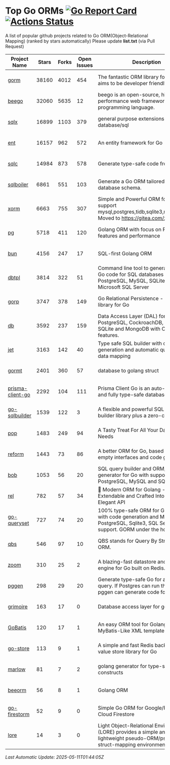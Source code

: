 # Top Go ORMs [![Go Report Card](https://goreportcard.com/badge/github.com/d-tsuji/awesome-go-orms)](https://goreportcard.com/report/github.com/d-tsuji/awesome-go-orms) [![Actions Status](https://github.com/d-tsuji/awesome-go-orms/workflows/CI/badge.svg)](https://github.com/d-tsuji/awesome-go-orms/actions)
A list of popular github projects related to Go ORM(Object-Relational Mapping) (ranked by stars automatically)
Please update **list.txt** (via Pull Request)

| Project Name | Stars | Forks | Open Issues | Description | Last Update |
| ------------ | ----- | ----- | ----------- | ----------- | ----------- |
| [gorm](https://github.com/go-gorm/gorm) | 38160 | 4012 | 454 | The fantastic ORM library for Golang, aims to be developer friendly | 2025-05-10 17:43:11 |
| [beego](https://github.com/beego/beego) | 32060 | 5635 | 12 | beego is an open-source, high-performance web framework for the Go programming language. | 2025-05-10 15:27:08 |
| [sqlx](https://github.com/jmoiron/sqlx) | 16899 | 1103 | 379 | general purpose extensions to golang's database/sql | 2025-05-10 17:58:17 |
| [ent](https://github.com/ent/ent) | 16157 | 962 | 572 | An entity framework for Go | 2025-05-10 17:49:12 |
| [sqlc](https://github.com/sqlc-dev/sqlc) | 14984 | 873 | 578 | Generate type-safe code from SQL | 2025-05-10 23:45:55 |
| [sqlboiler](https://github.com/volatiletech/sqlboiler) | 6861 | 551 | 103 | Generate a Go ORM tailored to your database schema. | 2025-05-10 19:44:29 |
| [xorm](https://github.com/go-xorm/xorm) | 6663 | 755 | 307 | Simple and Powerful ORM for Go, support mysql,postgres,tidb,sqlite3,mssql,oracle, Moved to https://gitea.com/xorm/xorm | 2025-05-06 07:31:19 |
| [pg](https://github.com/go-pg/pg) | 5718 | 411 | 120 | Golang ORM with focus on PostgreSQL features and performance | 2025-05-05 08:38:47 |
| [bun](https://github.com/uptrace/bun) | 4156 | 247 | 17 | SQL-first Golang ORM | 2025-05-10 08:09:30 |
| [dbtpl](https://github.com/xo/dbtpl) | 3814 | 322 | 51 | Command line tool to generate idiomatic Go code for SQL databases supporting PostgreSQL, MySQL, SQLite, Oracle, and Microsoft SQL Server | 2025-05-09 07:37:44 |
| [gorp](https://github.com/go-gorp/gorp) | 3747 | 378 | 149 | Go Relational Persistence - an ORM-ish library for Go | 2025-05-03 22:42:44 |
| [db](https://github.com/upper/db) | 3592 | 237 | 159 | Data Access Layer (DAL) for PostgreSQL, CockroachDB, MySQL, SQLite and MongoDB with ORM-like features. | 2025-05-09 06:20:17 |
| [jet](https://github.com/go-jet/jet) | 3163 | 142 | 40 | Type safe SQL builder with code generation and automatic query result data mapping | 2025-05-11 01:37:19 |
| [gormt](https://github.com/xxjwxc/gormt) | 2401 | 360 | 57 | database to golang struct | 2025-05-07 08:35:06 |
| [prisma-client-go](https://github.com/steebchen/prisma-client-go) | 2292 | 104 | 111 | Prisma Client Go is an auto-generated and fully type-safe database client | 2025-05-09 13:39:12 |
| [go-sqlbuilder](https://github.com/huandu/go-sqlbuilder) | 1539 | 122 | 3 | A flexible and powerful SQL string builder library plus a zero-config ORM. | 2025-05-07 19:14:29 |
| [pop](https://github.com/gobuffalo/pop) | 1483 | 249 | 94 | A Tasty Treat For All Your Database Needs | 2025-05-01 10:42:01 |
| [reform](https://github.com/go-reform/reform) | 1443 | 73 | 86 | A better ORM for Go, based on non-empty interfaces and code generation. | 2025-04-24 03:43:57 |
| [bob](https://github.com/stephenafamo/bob) | 1053 | 56 | 20 | SQL query builder and ORM/Factory generator for Go with support for PostgreSQL, MySQL and SQLite | 2025-05-11 00:01:06 |
| [rel](https://github.com/go-rel/rel) | 782 | 57 | 34 | :gem: Modern ORM for Golang - Testable, Extendable and Crafted Into a Clean and Elegant API | 2025-04-29 05:01:05 |
| [go-queryset](https://github.com/jirfag/go-queryset) | 727 | 74 | 20 | 100% type-safe ORM for Go (Golang) with code generation and MySQL, PostgreSQL, Sqlite3, SQL Server support. GORM under the hood. | 2025-03-20 17:26:07 |
| [qbs](https://github.com/coocood/qbs) | 546 | 97 | 10 | QBS stands for Query By Struct. A Go ORM. | 2025-04-13 12:51:23 |
| [zoom](https://github.com/albrow/zoom) | 310 | 25 | 2 | A blazing-fast datastore and querying engine for Go built on Redis. | 2025-03-15 23:20:05 |
| [pggen](https://github.com/jschaf/pggen) | 298 | 29 | 20 | Generate type-safe Go for any Postgres query. If Postgres can run the query, pggen can generate code for it. | 2025-04-25 15:22:14 |
| [grimoire](https://github.com/Fs02/grimoire) | 163 | 17 | 0 | Database access layer for golang | 2025-05-10 16:25:14 |
| [GoBatis](https://github.com/mei-rune/GoBatis) | 120 | 17 | 1 | An easy ORM tool for Golang, support MyBatis-Like XML template SQL | 2025-04-25 08:30:55 |
| [go-store](https://github.com/gosuri/go-store) | 113 | 9 | 1 | A simple and fast Redis backed key-value store library for Go | 2025-02-26 03:33:28 |
| [marlow](https://github.com/dadleyy/marlow) | 81 | 7 | 2 | golang generator for type-safe sql api constructs | 2024-09-26 21:16:01 |
| [beeorm](https://github.com/latolukasz/beeorm) | 56 | 8 | 1 | Golang ORM | 2025-01-10 21:08:58 |
| [go-firestorm](https://github.com/jschoedt/go-firestorm) | 52 | 9 | 0 | Simple Go ORM for Google/Firebase Cloud Firestore | 2024-09-04 05:56:37 |
| [lore](https://github.com/abrahambotros/lore) | 14 | 3 | 0 | Light Object-Relational Environment (LORE) provides a simple and lightweight pseudo-ORM/pseudo-struct-mapping environment for Go | 2023-09-25 08:03:17 |

*Last Automatic Update: 2025-05-11T01:44:05Z*